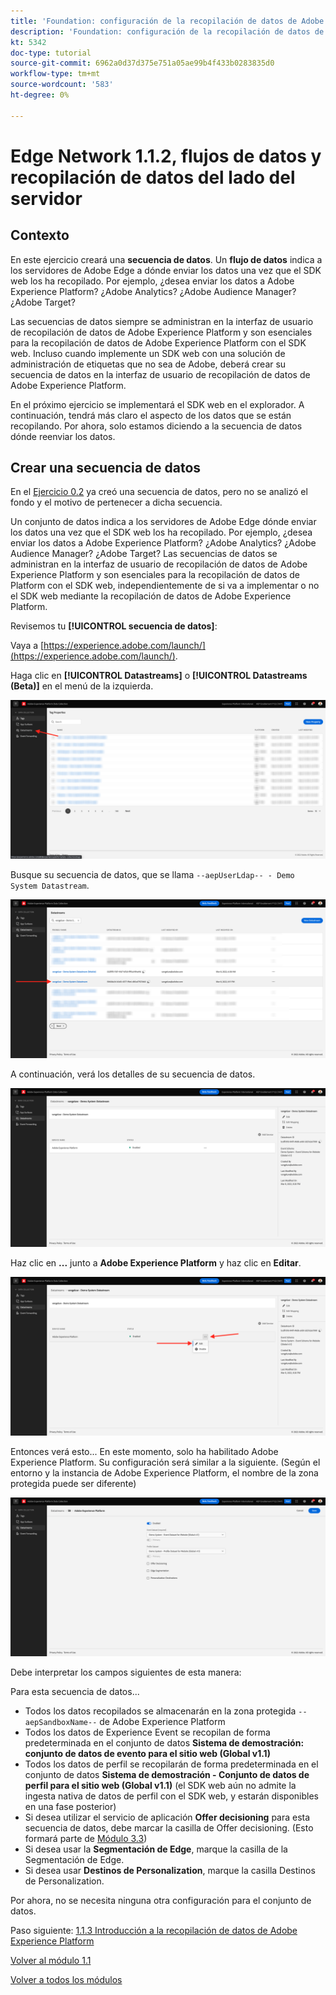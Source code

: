```yaml
---
title: 'Foundation: configuración de la recopilación de datos de Adobe Experience Platform y la extensión del SDK web: Edge Network, flujos de datos y recopilación de datos del servidor'
description: 'Foundation: configuración de la recopilación de datos de Adobe Experience Platform y la extensión del SDK web: Edge Network, flujos de datos y recopilación de datos del servidor'
kt: 5342
doc-type: tutorial
source-git-commit: 6962a0d37d375e751a05ae99b4f433b0283835d0
workflow-type: tm+mt
source-wordcount: '583'
ht-degree: 0%

---
```


# Edge Network 1.1.2, flujos de datos y recopilación de datos del lado del servidor

## Contexto

En este ejercicio creará una **secuencia de datos**. Un **flujo de datos** indica a los servidores de Adobe Edge a dónde enviar los datos una vez que el SDK web los ha recopilado. Por ejemplo, ¿desea enviar los datos a Adobe Experience Platform? ¿Adobe Analytics? ¿Adobe Audience Manager? ¿Adobe Target?

Las secuencias de datos siempre se administran en la interfaz de usuario de recopilación de datos de Adobe Experience Platform y son esenciales para la recopilación de datos de Adobe Experience Platform con el SDK web. Incluso cuando implemente un SDK web con una solución de administración de etiquetas que no sea de Adobe, deberá crear su secuencia de datos en la interfaz de usuario de recopilación de datos de Adobe Experience Platform.

En el próximo ejercicio se implementará el SDK web en el explorador. A continuación, tendrá más claro el aspecto de los datos que se están recopilando. Por ahora, solo estamos diciendo a la secuencia de datos dónde reenviar los datos.

## Crear una secuencia de datos

En el [Ejercicio 0.2](./../../../modules/gettingstarted/gettingstarted/ex2.md) ya creó una secuencia de datos, pero no se analizó el fondo y el motivo de pertenecer a dicha secuencia.

Un conjunto de datos indica a los servidores de Adobe Edge dónde enviar los datos una vez que el SDK web los ha recopilado. Por ejemplo, ¿desea enviar los datos a Adobe Experience Platform? ¿Adobe Analytics? ¿Adobe Audience Manager? ¿Adobe Target? Las secuencias de datos se administran en la interfaz de usuario de recopilación de datos de Adobe Experience Platform y son esenciales para la recopilación de datos de Platform con el SDK web, independientemente de si va a implementar o no el SDK web mediante la recopilación de datos de Adobe Experience Platform.

Revisemos tu **[!UICONTROL secuencia de datos]**:

Vaya a [https://experience.adobe.com/launch/](https://experience.adobe.com/launch/).

Haga clic en **[!UICONTROL Datastreams]** o **[!UICONTROL Datastreams (Beta)]** en el menú de la izquierda.

![Haga clic en el icono Flujo de datos en el panel de navegación izquierdo](./images/edgeconfig1.png)

Busque su secuencia de datos, que se llama `--aepUserLdap-- - Demo System Datastream`.

![Asigne un nombre al conjunto de datos y guarde](./images/edgeconfig2.png)

A continuación, verá los detalles de su secuencia de datos.

![Asigne un nombre al conjunto de datos y guarde](./images/edgecfg1.png)

Haz clic en **...** junto a **Adobe Experience Platform** y haz clic en **Editar**.

![Asigne un nombre al conjunto de datos y guarde](./images/edgecfg1a.png)

Entonces verá esto... En este momento, solo ha habilitado Adobe Experience Platform. Su configuración será similar a la siguiente. (Según el entorno y la instancia de Adobe Experience Platform, el nombre de la zona protegida puede ser diferente)

![Asigne un nombre al conjunto de datos y guarde](./images/edgecfg2.png)

Debe interpretar los campos siguientes de esta manera:

Para esta secuencia de datos...

- Todos los datos recopilados se almacenarán en la zona protegida `--aepSandboxName--` de Adobe Experience Platform
- Todos los datos de Experience Event se recopilan de forma predeterminada en el conjunto de datos **Sistema de demostración: conjunto de datos de evento para el sitio web (Global v1.1)**
- Todos los datos de perfil se recopilarán de forma predeterminada en el conjunto de datos **Sistema de demostración - Conjunto de datos de perfil para el sitio web (Global v1.1)** (el SDK web aún no admite la ingesta nativa de datos de perfil con el SDK web, y estarán disponibles en una fase posterior)
- Si desea utilizar el servicio de aplicación **Offer decisioning** para esta secuencia de datos, debe marcar la casilla de Offer decisioning. (Esto formará parte de [Módulo 3.3](./../../../modules/ajo-b2c/module3.3/offer-decisioning.md))
- Si desea usar la **Segmentación de Edge**, marque la casilla de la Segmentación de Edge.
- Si desea usar **Destinos de Personalization**, marque la casilla Destinos de Personalization.

Por ahora, no se necesita ninguna otra configuración para el conjunto de datos.

Paso siguiente: [1.1.3 Introducción a la recopilación de datos de Adobe Experience Platform](./ex3.md)

[Volver al módulo 1.1](./data-ingestion-launch-web-sdk.md)

[Volver a todos los módulos](./../../../overview.md)
